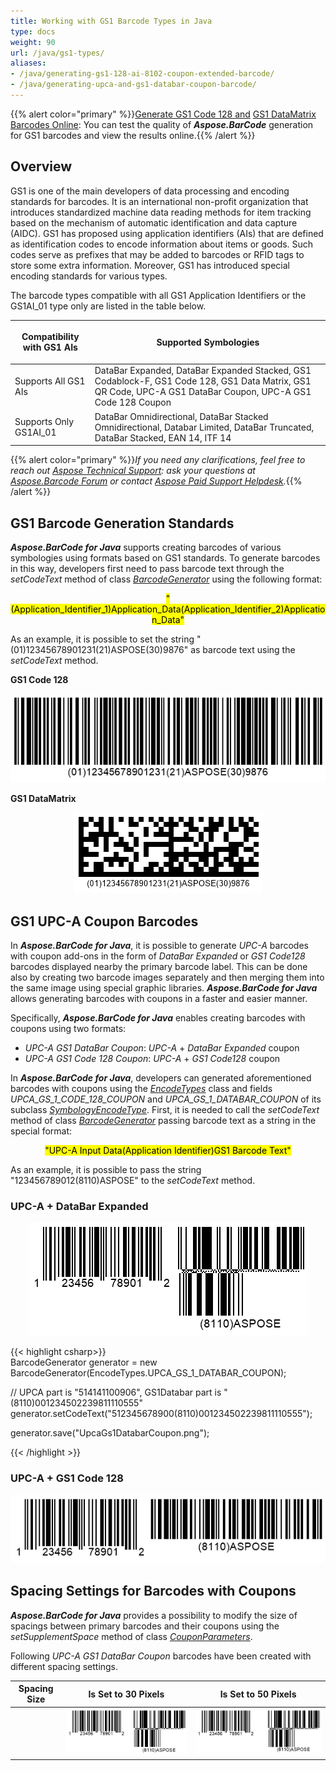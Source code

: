 ```yaml
---
title: Working with GS1 Barcode Types in Java
type: docs
weight: 90
url: /java/gs1-types/
aliases:
- /java/generating-gs1-128-ai-8102-coupon-extended-barcode/
- /java/generating-upca-and-gs1-databar-coupon-barcode/
---
```

{{% alert color="primary" %}}[Generate GS1 Code 128 and](https://products.aspose.app/barcode/generate/code128?type=gs1code128) [GS1 DataMatrix Barcodes Online](https://products.aspose.app/barcode/generate/datamatrix?type=gs1datamatrix): You can test the quality of ***Aspose.BarCode*** generation for GS1 barcodes and view the results online.{{% /alert %}}

## **Overview**
GS1 is one of the main developers of data processing and encoding standards for barcodes. It is an international non-profit organization that introduces standardized machine data reading methods for item tracking based on the mechanism of automatic identification and data capture (AIDC). GS1 has proposed using application identifiers (AIs) that are defined as identification codes to encode information about items or goods. Such codes serve as prefixes that may be added to barcodes or RFID tags to store some extra information. Moreover, GS1 has introduced special encoding standards for various types.  
  
The barcode types compatible with all GS1 Application Identifiers or the GS1AI_01 type only are listed in the table below.  
  
|<p align="center">**Compatibility with GS1 AIs**</p>|<p align="center">**Supported Symbologies**</p>|
|---|---|
|Supports All GS1 AIs|DataBar Expanded, DataBar Expanded Stacked, GS1 Codablock-F, GS1 Code 128, GS1 Data Matrix, GS1 QR Code, UPC-A GS1 DataBar Coupon, UPC-A GS1 Code 128 Coupon|
|Supports Only GS1AI_01|DataBar Omnidirectional, DataBar Stacked Omnidirectional, Databar Limited, DataBar Truncated, DataBar Stacked, EAN 14, ITF 14|
  
{{% alert color="primary" %}}*If you need any clarifications, feel free to reach out [Aspose Technical Support](/barcode/java/technical-support/): ask your questions at [Aspose.Barcode Forum](https://forum.aspose.com/c/barcode/13) or contact [Aspose Paid Support Helpdesk](https://helpdesk.aspose.com/).*{{% /alert %}}

## **GS1 Barcode Generation Standards**
***Aspose.BarCode for Java*** supports creating barcodes of various symbologies using formats based on GS1 standards. To generate barcodes in this way, developers first need to pass barcode text through the *setCodeText* method of class [*BarcodeGenerator*](https://reference.aspose.com/barcode/java/com.aspose.barcode.generation/BarcodeGenerator) using the following format:  
<p align="center"><mark>"(Application_Identifier_1)Application_Data(Application_Identifier_2)Application_Data"</mark></p> 

As an example, it is possible to set the string "(01)12345678901231(21)ASPOSE(30)9876" as barcode text using the *setCodeText* method.  
      
**GS1 Code 128**  
  
<!--Following code samples are given to show how to create *Code 128* and *DataMatrix* barcodes according to the GS1-compatible format.{{< highlight csharp>}}
BarcodeGenerator gen = new BarcodeGenerator(EncodeTypes.GS1Code128, "(01)12345678901231(21)ASPOSE(30)9876");
gen.Parameters.Barcode.XDimension.Pixels = 2;
gen.Save($"{path}GS1Code128Example.png", BarCodeImageFormat.Png);
{{< /highlight >}}-->
  
<p align="center"><img src="gs1code128example.png"></p>
    
**GS1 DataMatrix**  
  
<!--{{< highlight csharp>}}
BarcodeGenerator gen = new BarcodeGenerator(EncodeTypes.GS1DataMatrix, "(01)12345678901231(21)ASPOSE(30)9876");
gen.Parameters.Barcode.XDimension.Pixels = 8;
gen.Parameters.Barcode.DataMatrix.Columns = 36;
gen.Parameters.Barcode.DataMatrix.Rows = 12;
gen.Save($"{path}Gs1DataMatrixExample.png", BarCodeImageFormat.Png);
{{< /highlight >}}-->
  
<p align="center"><img src="gs1datamatrixexample.png"></p>
  
## **GS1 UPC-A Coupon Barcodes**
In ***Aspose.BarCode for Java***, it is possible to generate *UPC-A* barcodes with coupon add-ons in the form of *DataBar Expanded* or *GS1 Code128* barcodes displayed nearby the primary barcode label. This can be done also by creating two barcode images separately and then merging them into the same image using special graphic libraries. ***Aspose.BarCode for Java*** allows generating barcodes with coupons in a faster and easier manner.  
  
Specifically, ***Aspose.BarCode for Java*** enables creating barcodes with coupons using two formats:
- *UPC-A GS1 DataBar Coupon*: *UPC-A* + *DataBar Expanded* coupon
- *UPC-A GS1 Code 128 Coupon*: *UPC-A* + *GS1 Code128* coupon
  
In ***Aspose.BarCode for Java***, developers can generated aforementioned barcodes with coupons using the [*EncodeTypes*](https://reference.aspose.com/barcode/java/com.aspose.barcode.generation/EncodeTypes) class and fields *UPCA_GS_1_CODE_128_COUPON* and *UPCA_GS_1_DATABAR_COUPON* of its subclass [*SymbologyEncodeType*](https://reference.aspose.com/barcode/java/com.aspose.barcode.generation/SymbologyEncodeType). First, it is needed to call the *setCodeText* method of class [*BarcodeGenerator*](https://reference.aspose.com/barcode/java/com.aspose.barcode.generation/BarcodeGenerator) passing barcode text as a string in the special format:  
<p align="center"><mark>"UPC-A Input Data(Application Identifier)GS1 Barcode Text"</mark></p>  
  
As an example, it is possible to pass the string "123456789012(8110)ASPOSE" to the *setCodeText* method. 
  
<!--Following code snippets explain how to create *UpcaGs1DatabarCoupon* and *UpcaGs1DatabarCoupon* barcodes.-->  
  
### **UPC-A + DataBar Expanded**
<!--{{< highlight csharp>}}
BarcodeGenerator gen = new BarcodeGenerator(EncodeTypes.UpcaGs1DatabarCoupon, "123456789012(8110)ASPOSE");
gen.Parameters.Barcode.XDimension.Pixels = 2;
gen.Save($"{path}Gs1CouponUpcaDatabar.png", BarCodeImageFormat.Png);
{{< /highlight >}}-->

<p align="center"><img src="gs1couponupcadatabar.png"></p>
  
{{< highlight csharp>}}  
BarcodeGenerator generator = new BarcodeGenerator(EncodeTypes.UPCA_GS_1_DATABAR_COUPON);

// UPCA part is "514141100906", GS1Databar part is "(8110)001234502239811110555"
generator.setCodeText("512345678900(8110)001234502239811110555");

generator.save("UpcaGs1DatabarCoupon.png");

{{< /highlight >}}

### **UPC-A + GS1 Code 128**
<!--{{< highlight csharp>}}
BarcodeGenerator gen = new BarcodeGenerator(EncodeTypes.UpcaGs1Code128Coupon, "123456789012(8110)ASPOSE");
gen.Parameters.Barcode.XDimension.Pixels = 2;
gen.Save($"{path}Gs1CouponUpcaCode128.png", BarCodeImageFormat.Png);
{{< /highlight >}}-->

<p align="center"><img src="gs1couponupcacode128.png"></p>

## **Spacing Settings for Barcodes with Coupons**
***Aspose.BarCode for Java*** provides a possibility to modify the size of spacings between primary barcodes and their coupons using the *setSupplementSpace* method of class [*CouponParameters*](https://reference.aspose.com/barcode/java/com.aspose.barcode.generation/CouponParameters).  
  
Following *UPC-A GS1 DataBar Coupon* barcodes have been created with different spacing settings.
     
|Spacing Size|Is Set to 30 Pixels|Is Set to 50 Pixels|
| :-: | :-: | :-: |
| |<img src="gs1couponspace30pixels.png">|<img src="gs1couponspace50pixels.png">|
  
<!--The following code sample demonstrates how to manage the size of spacing between primary barcodes and their coupon add-ons.
    
{{< highlight csharp>}}
BarcodeGenerator gen = new BarcodeGenerator(EncodeTypes.UpcaGs1Code128Coupon, "123456789012(8110)ASPOSE");
gen.Parameters.Barcode.XDimension.Pixels = 2;
//set coupon supplement space 30 pixels
gen.Parameters.Barcode.Coupon.SupplementSpace.Pixels = 30;
gen.Save($"{path}Gs1CouponSpace30Pixels.png", BarCodeImageFormat.Png);
//set coupon supplement space 50 pixels
gen.Parameters.Barcode.Coupon.SupplementSpace.Pixels = 50;
gen.Save($"{path}Gs1CouponSpace50Pixels.png", BarCodeImageFormat.Png);
{{< /highlight >}}-->